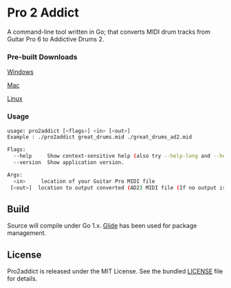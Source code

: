 # Pro 2 Addict
A command-line tool written in Go; that converts MIDI drum tracks from Guitar Pro 6 to Addictive Drums 2.

### Pre-built Downloads

[Windows](https://drive.google.com/file/d/0BxVgyPt7oHs5azFuSG5uNk5Hc1U/view?usp=sharing&resourcekey=0-owKNkKZAdKfn88tBgpNbRg)

[Mac](https://drive.google.com/file/d/0BxVgyPt7oHs5ajRPeE1qWklGRFE/view?usp=sharing&resourcekey=0-PCbSROzoDpRvGQstrpJE7g)

[Linux](https://drive.google.com/file/d/0BxVgyPt7oHs5MTJjWVAxTXVMcDA/view?usp=sharing&resourcekey=0-2Qe0DpCjvSVVj8oIjm1OSA)

### Usage
```bash
usage: pro2addict [<flags>] <in> [<out>]
Example : ./pro2addict great_drums.mid ./great_drums_ad2.mid

Flags:
  --help     Show context-sensitive help (also try --help-long and --help-man).
  --version  Show application version.

Args:
  <in>     location of your Guitar Pro MIDI file
 [<out>]  location to output converted (AD2) MIDI file (If no output is specified the result will be output to the same directory and filename as the original, appended with "-ad2.mid"
```

## Build
Source will compile under Go 1.x. [Glide](https://glide.sh/) has been used for package management.

## License
Pro2addict is released under the MIT License.
See the bundled [LICENSE](https://github.com/zackslash/pro2addict/blob/master/LICENCE) file for details.
